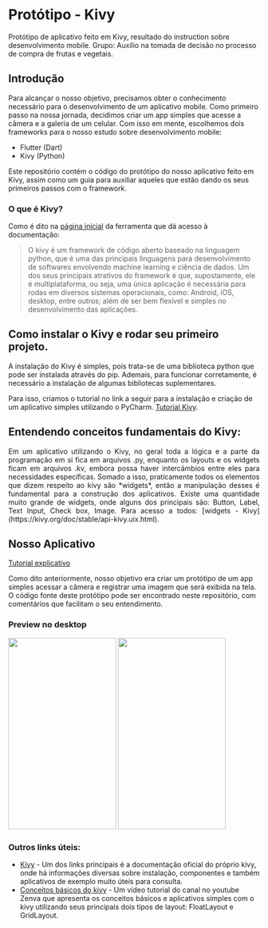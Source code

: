 # Protótipo - Kivy

Protótipo de aplicativo feito em Kivy, resultado do instruction sobre desenvolvimento mobile.
Grupo: Auxílio na tomada de decisão no processo de compra de frutas e vegetais.

## Introdução

Para alcançar o nosso objetivo, precisamos obter o conhecimento necessário para o desenvolvimento de um aplicativo mobile. Como primeiro passo na nossa jornada, decidimos criar um app simples que acesse a câmera e a galeria de um celular. Com isso em mente, escolhemos dois frameworks para o nosso estudo sobre desenvolvimento mobile:
+ Flutter (Dart)
+ Kivy (Python)

Este repositório contém o código do protótipo do nosso aplicativo feito em Kivy, assim como um guia para auxiliar aqueles que estão dando os seus primeiros passos com o framework.

### O que é Kivy?

Como é dito na [página inicial](https://kivy.org/) da ferramenta que dá acesso à documentação:
>O kivy é um framework de código aberto baseado na linguagem python, que é uma das principais linguagens para desenvolvimento de softwares envolvendo machine learning e ciência de dados. Um dos seus principais atrativos do framework é que, supostamente, ele é multiplataforma, ou seja, uma única aplicação é necessária para rodas em diversos sistemas operacionais, como: Android, iOS, desktop, entre outros; além de ser bem flexível e simples no desenvolvimento das aplicações.

## Como instalar o Kivy e rodar seu primeiro projeto.

A instalação do Kivy é simples, pois trata-se de uma biblioteca python que pode ser instalada através do pip. Ademais, para funcionar corretamente, é necessário a instalação de algumas bibliotecas suplementares.


Para isso, criamos o tutorial no link a seguir para a instalação e criação de um aplicativo simples utilizando o PyCharm. [Tutorial Kivy](tutorial-kivy.md).


## Entendendo conceitos fundamentais do Kivy:

<p align="justify">
Em um aplicativo utilizando o Kivy, no geral toda a lógica e a parte da programação em si fica em arquivos .py, enquanto os layouts e os widgets ficam em arquivos .kv, embora possa haver intercâmbios entre eles para necessidades específicas. Somado a isso, praticamente todos os elementos que dizem respeito ao kivy são *widgets*, então a manipulação desses é fundamental para a construção dos aplicativos. Existe uma quantidade muito grande de widgets, onde alguns dos principais são: Button, Label, Text Input, Check box, Image. Para acesso a todos: [widgets - Kivy](https://kivy.org/doc/stable/api-kivy.uix.html).
</p>

## Nosso Aplicativo

[Tutorial explicativo](processo_explicativo.ipynb)

Como dito anteriormente, nosso objetivo era criar um protótipo de um app simples acessar a câmera e registrar uma imagem que será exibida na tela. O código fonte deste protótipo pode ser encontrado neste repositório, com comentários que facilitam o seu entendimento.

### Preview no desktop

<img src="" width="216" height="384">  <img src="" width="216" height="384">

### Outros links úteis:
+ [Kivy](https://kivy.org/doc/stable/) - Um dos links principais é a documentação oficial do próprio kivy, onde há informações diversas sobre instalação, componentes e também aplicativos de exemplo muito úteis para consulta.
+ [Conceitos básicos do kivy](https://www.youtube.com/watch?v=9JH8r8mz0g4&ab_channel=Zenva) - Um vídeo tutorial do canal no youtube Zenva que apresenta os conceitos básicos e aplicativos simples com o kivy utilizando seus principais dois tipos de layout: FloatLayout e GridLayout.



